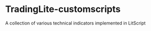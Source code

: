 # TradingLite-customscripts
A collection of various technical indicators implemented in LitScript


